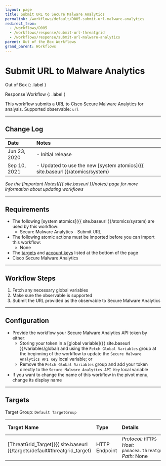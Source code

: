 ```yaml
---
layout: page
title: Submit URL to Secure Malware Analytics
permalink: /workflows/default/D005-submit-url-malware-analytics
redirect_from:
  - /workflows/D005
  - /workflows/response/submit-url-threatgrid
  - /workflows/response/submit-url-malware-analytics
parent: Out of the Box Workflows
grand_parent: Workflows
---
```


# Submit URL to Malware Analytics
<div markdown="1">
Out of Box
{: .label }

Response Workflow
{: .label }
</div>

This workflow submits a URL to Cisco Secure Malware Analytics for analysis. Supported observable: `url`

---

## Change Log

| Date | Notes |
|:-----|:------|
| Jun 23, 2020 | - Initial release |
| Sep 10, 2021 | - Updated to use the new [system atomics]({{ site.baseurl }}/atomics/system) |

_See the [Important Notes]({{ site.baseurl }}/notes) page for more information about updating workflows_

---

## Requirements
* The following [system atomics]({{ site.baseurl }}/atomics/system) are used by this workflow:
	* Secure Malware Analytics - Submit URL
* The following atomic actions must be imported before you can import this workflow:
	* None
* The [targets](#targets) and [account keys](#account-keys) listed at the bottom of the page
* Cisco Secure Malware Analytics

---

## Workflow Steps
1. Fetch any necessary global variables
1. Make sure the observable is supported
1. Submit the URL provided as the observable to Secure Malware Analytics

---

## Configuration
* Provide the workflow your Secure Malware Analytics API token by either:
	* Storing your token in a [global variable]({{ site.baseurl }}/variables/global) and using the `Fetch Global Variables` group at the beginning of the workflow to update the `Secure Malware Analytics API Key` local variable; or
	* Remove the `Fetch Global Variables` group and add your token directly to the `Secure Malware Analytics API Key` local variable
* If you want to change the name of this workflow in the pivot menu, change its display name

---

## Targets
Target Group: `Default TargetGroup`

| Target Name | Type | Details | Account Keys | Notes |
|:------------|:-----|:--------|:-------------|:------|
| [ThreatGrid_Target]({{ site.baseurl }}/targets/default#threatgrid_target) | HTTP Endpoint | _Protocol:_ `HTTPS`<br />_Host:_ `panacea.threatgrid.com`<br />_Path:_ None | None | Created by default |
